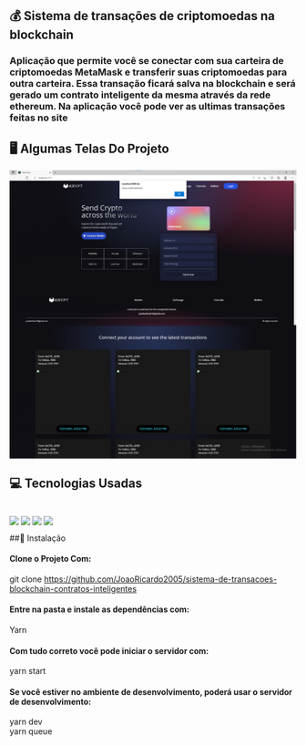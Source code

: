 ## 💰 Sistema de transações de criptomoedas na blockchain

### Aplicação que permite você se conectar com sua carteira de criptomoedas MetaMask e transferir suas criptomoedas para outra carteira. Essa transação ficará salva na blockchain e será gerado um contrato inteligente da mesma através da rede ethereum. Na aplicação você pode ver as ultimas transações feitas no site

## 🖥️ Algumas Telas Do Projeto

<img align="center" src="projeto 2 crypto.png">
<img align="center" src="crypto.png">

## 💻 Tecnologias Usadas
<div style="display: inline_block"><br/>
<img align="center" src="https://img.shields.io/badge/React-20232A?style=for-the-badge&logo=react&logoColor=61DAFB">
<img align="center" src="https://img.shields.io/badge/Express.js-404D59?style=for-the-badge">
<img align="center" src="https://img.shields.io/badge/JavaScript-323330?style=for-the-badge&logo=javascript&logoColor=F7DF1E">
<img align="center" src="https://img.shields.io/badge/Tailwind_CSS-38B2AC?style=for-the-badge&logo=tailwind-css&logoColor=white">

##💯 Instalação 

#### Clone o Projeto Com: </br>

git clone https://github.com/JoaoRicardo2005/sistema-de-transacoes-blockchain-contratos-inteligentes
#### Entre na pasta e instale as dependências com: 
 Yarn
#### Com tudo correto você pode iniciar o servidor com:
yarn start
#### Se você estiver no ambiente de desenvolvimento, poderá usar o servidor de desenvolvimento:
yarn dev</br>
yarn queue

</div>
